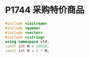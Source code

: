 # P1744 采购特价商品

<style scoped>
@import '/public/css/cpp.css';
</style>


```cpp
#include <iostream>
#include <queue>
#include <vector>
#include <cstring>
using namespace std;
const int N = 10010;
const int M = 2 * M;
```
    